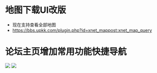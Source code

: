 # 地图下载UI改版
+ 现在支持查看全部地图
+ https://bbs.upkk.com/plugin.php?id=xnet_mappost:xnet_map_query


# 论坛主页增加常用功能快捷导航
![](https://dzfiles.wc38.com/xnet_images/20220102/1.png)
![](https://dzfiles.wc38.com/xnet_images/20220102/2.png)
